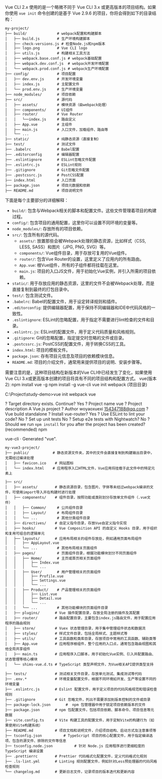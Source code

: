 Vue CLI 2.x 使用的是一个略微不同于 Vue CLI 3.x 或更高版本的项目结构。如果你使用 `vue init` 命令创建的是基于 Vue 2.9.6 的项目，你将会得到如下的目录结构：

```
my-project/
├── build/              # webpack配置和构建脚本
│   ├── build.js        # 生产环境构建脚本
│   ├── check-versions.js # 检查Node.js和npm版本
│   ├── logo.png        # Vue CLI logo
│   ├── utils.js        # 构建相关工具方法
│   ├── webpack.base.conf.js # webpack基础配置
│   ├── webpack.dev.conf.js  # webpack开发环境配置
│   └── webpack.prod.conf.js # webpack生产环境配置
├── config/             # 项目配置
│   ├── dev.env.js      # 开发环境变量
│   ├── index.js        # 主配置文件
│   └── prod.env.js     # 生产环境变量
├── node_modules/       # 项目依赖
├── src/                # 源代码
│   ├── assets/         # 模块资源（由webpack处理）
│   ├── components/     # UI组件
│   ├── router/         # Vue Router
│   │   └──index.js     # 路由定义
│   ├── App.vue         # 主组件
│   ├── main.js         # 入口文件，加载组件、路由等
│   └── ...
├── static/             # 纯静态资源（直接复制）
├── test/               # 测试文件
├── .babelrc            # Babel配置
├── .editorconfig       # 编辑器配置
├── .eslintignore       # ESLint忽略文件配置
├── .eslintrc.js        # ESLint规则
├── .gitignore          # Git忽略文件配置
├── .postcssrc.js       # PostCSS配置
├── index.html          # 入口页面
├── package.json        # 项目元数据和依赖
├── README.md           # 项目说明文件
```

下面是每个主要部分的详细解释：

- `build/`: 包含与Webpack相关的脚本和配置文件。这些文件管理着项目的构建过程。
- `config/`: 包含项目的通用配置，这里你可以设置不同环境的变量等。
- `node_modules/`: 存放所有的项目依赖。
- `src/`: 包含所有的源代码。
    - `assets/`: 放置那些会被Webpack处理的静态资源，比如样式（CSS, LESS, SASS）和图片（JPG, PNG, SVG）等。
    - `components/`: Vue组件目录，用于存放可复用的Vue组件。
    - `router/`: 包含Vue Router的设置，这里定义了应用内的所有路由。
    - `App.vue`: 根Vue组件，所有的子组件都将挂载在这里。
    - `main.js`: 项目的入口JS文件，用于初始化Vue实例，并引入所需的项目依赖。
- `static/`: 用于存放应用的静态资源，这里的文件不会被Webpack处理，而是直接复制到最终的打包目录中。
- `test/`: 包含测试文件。
- `.babelrc`: Babel的配置文件，用于设定转译规则和插件。
- `.editorconfig`: 提供编辑器配置，用于保持不同编辑器和IDE中代码风格的一致性。
- `.eslintignore`: ESLint的忽略配置，用于指定不需要进行lint检查的文件和目录。
- `.eslintrc.js`: ESLint的配置文件，用于定义代码质量和风格规则。
- `.gitignore`: Git的忽略配置，指定提交时忽略的文件或目录。
- `.postcssrc.js`: PostCSS的配置文件，用于转换CSS的工具。
- `index.html`: 项目的模板文件。
- `package.json`: 存有项目元信息及项目的依赖模块信息。
- `README.md`: 项目的介绍文件，通常用来提供项目的说明、安装步骤等。

需要注意的是，这种项目结构在新版本的Vue CLI中已经发生了变化，如果使用Vue CLI 3.x或更高版本创建的项目将具有不同的项目结构和配置方式。
vue(版本2):
npm install vue -g
npm install -g vue-cli
vue init webpack (项目目录)

C:\Project\study-demo>vue init webpack vue

? Target directory exists. Continue? Yes
? Project name vue
? Project description A Vue.js project
? Author woyaoxuexi <154347188@qq.com>
? Vue build standalone
? Install vue-router? Yes
? Use ESLint to lint your code? No
? Set up unit tests No
? Setup e2e tests with Nightwatch? No
? Should we run `npm install` for you after the project has been created? (recommended) npm

vue-cli · Generated "vue".




```
my-vue3-project/
├── public/           # 静态资源文件夹，其中的文件会直接复制到构建输出目录中，无需经过编译处理
│   ├── favicon.ico    # 网站图标
│   └── index.html    # 应用程序入口HTML文件，Vue应用将挂载于此文件中的特定元素上

├── src/
│   ├── assets/        # 静态资源目录，包含图片、字体等未经过webpack编译的文件，可使用import导入并在构建时进行处理
│   ├── components/    # 组件目录，按照功能或类别划分存放单文件组件（.vue文件）
│   │   ├── Common/     # 公共组件目录
│   │   ├── Layout/     # 布局组件目录
│   │   └── ...         # 其他分类组件目录
│   ├── directives/    # 自定义指令目录，存放Vue自定义指令实现
│   ├── hooks/         # Vue Composition API 的自定义 Hooks 目录，用于组织和复用可组合的逻辑单元
│   ├── layouts/       # 应用布局相关的组件存放处，例如通用页面布局组件
│   │   ├── AppLayout.vue
│   │   └── ...         # 其他布局相关页面组件
│   ├── pages/          # 页面组件目录，根据功能模块划分不同页面组件
│   │   ├── Home/       # 主页或首页相关页面组件
│   │   │   ├── Index.vue
│   │   │   └── ...
│   │   ├── User/       # 用户管理相关的页面组件
│   │   │   ├── Profile.vue
│   │   │   ├── Settings.vue
│   │   │   └── ...
│   │   ├── Product/    # 产品管理相关的页面组件
│   │   │   ├── List.vue
│   │   │   ├── Detail.vue
│   │   │   └── ...
│   │   └── ...         # 其他功能模块的页面组件目录
│   ├── plugins/       # Vue 插件配置目录，存放全局注册的插件及其配置
│   ├── router/        # 路由配置目录，主要包含index.js路由文件，用于配置应用程序的路由规则
│   ├── store/         # Vuex 状态管理目录，用于集中管理组件状态和数据流
│   ├── styles/        # 样式文件目录，包括全局样式、主题样式等
│   ├── utils/         # 工具函数和类库目录，存放项目中常用的工具函数、辅助类等
│   ├── App.vue        # 应用程序根组件，整个应用的入口点，通常包含路由视图和其他全局共享组件
│   ├── main.ts        # 应用程序入口脚本，用于初始化Vue实例、引入并配置路由、状态管理等核心模块
│   └── shims-vue.d.ts # TypeScript 类型声明文件，为Vue相关API提供类型支持

├── tests/             # 测试相关文件目录，存放单元测试、集成测试等代码
├── .env.*             # 环境变量配置文件，根据不同环境如开发、生产等设置不同的环境变量
├── .eslintrc.js       # Eslint 配置文件，用于定义项目的代码风格规范和错误检查规则
├── .gitignore         # Git 忽略文件，列出不需要添加到版本控制的文件或目录
├── package-lock.json       #  npm 包管理器中用于锁定项目依赖版本的文件
├── package.json       # npm 包配置文件，包括项目依赖、脚本命令、项目信息等元数据
├── vite.config.ts     # Vite 构建工具的配置文件，用于定制Vite的构建行为（如果使用Vite构建系统）
├── README.md          # 项目文档和说明文件，介绍项目结构、启动方式及注意事项等
├── tsconfig.json          # TypeScript 项目的核心配置文件，用于指定编译选项、包含的源文件、排除的文件等信息
├── tsconfig.node.json          # 针对 Node.js 应用程序进行更细粒度的 TypeScript 编译设置
├── .prettierrc        # Prettier 代码格式化配置文件，定义代码格式化规则
├── .ls-lint.yml       # Linting 规则配置文件，例如针对Less预处理器的代码风格检查规则
└── changelog.md       # 更新日志文件，记录项目的版本迭代和更新内容
```